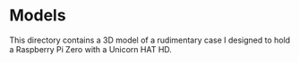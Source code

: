 # Models

This directory contains a 3D model of a rudimentary case I designed to hold a Raspberry Pi Zero with a Unicorn HAT HD.